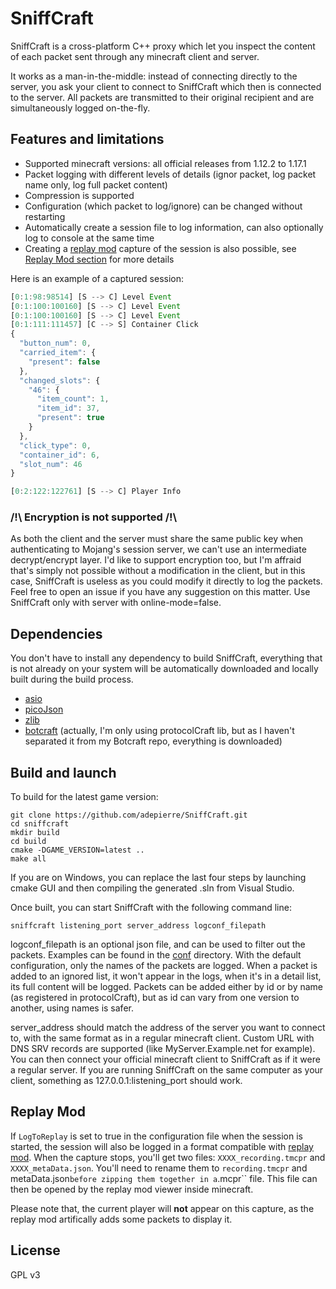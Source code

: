 
# SniffCraft

SniffCraft is a cross-platform C++ proxy which let you inspect the content of each packet sent through any minecraft client and server. 

It works as a man-in-the-middle: instead of connecting directly to the server, you ask your client to connect to SniffCraft which then is connected to the server. All packets are transmitted to their original recipient and are simultaneously logged on-the-fly.

## Features and limitations

- Supported minecraft versions: all official releases from 1.12.2 to 1.17.1
- Packet logging with different levels of details (ignor packet, log packet name only, log full packet content)
- Compression is supported
- Configuration (which packet to log/ignore) can be changed without restarting
- Automatically create a session file to log information, can also optionally log to console at the same time
- Creating a [replay mod](https://github.com/ReplayMod/ReplayMod) capture of the session is also possible, see [Replay Mod section](#replay-mod) for more details

Here is an example of a captured session:
```javascript
[0:1:98:98514] [S --> C] Level Event
[0:1:100:100160] [S --> C] Level Event
[0:1:100:100160] [S --> C] Level Event
[0:1:111:111457] [C --> S] Container Click
{
  "button_num": 0,
  "carried_item": {
    "present": false
  },
  "changed_slots": {
    "46": {
      "item_count": 1,
      "item_id": 37,
      "present": true
    }
  },
  "click_type": 0,
  "container_id": 6,
  "slot_num": 46
}

[0:2:122:122761] [S --> C] Player Info
```


### /!\ Encryption is not supported /!\

As both the client and the server must share the same public key when authenticating to Mojang's session server, we can't use an intermediate decrypt/encrypt layer. I'd like to support encryption too, but I'm affraid that's simply not possible without a modification in the client, but in this case, SniffCraft is useless as you could modify it directly to log the packets. Feel free to open an issue if you have any suggestion on this matter. Use SniffCraft only with server with online-mode=false.

## Dependencies

You don't have to install any dependency to build SniffCraft, everything that is not already on your system will be automatically downloaded and locally built during the build process.

- [asio](https://think-async.com/Asio/)
- [picoJson](https://github.com/kazuho/picojson)
- [zlib](https://github.com/madler/zlib)
- [botcraft](https://github.com/adepierre/botcraft) (actually, I'm only using protocolCraft lib, but as I haven't separated it from my Botcraft repo, everything is downloaded)

## Build and launch

To build for the latest game version:
```
git clone https://github.com/adepierre/SniffCraft.git
cd sniffcraft
mkdir build
cd build
cmake -DGAME_VERSION=latest ..
make all
```

If you are on Windows, you can replace the last four steps by launching cmake GUI and then compiling the generated .sln from Visual Studio.

Once built, you can start SniffCraft with the following command line:

```
sniffcraft listening_port server_address logconf_filepath
```

logconf_filepath is an optional json file, and can be used to filter out the packets. Examples can be found in the [conf](conf/) directory. With the default configuration, only the names of the packets are logged. When a packet is added to an ignored list, it won't appear in the logs, when it's in a detail list, its full content will be logged. Packets can be added either by id or by name (as registered in protocolCraft), but as id can vary from one version to another, using names is safer.

server_address should match the address of the server you want to connect to, with the same format as in a regular minecraft client. Custom URL with DNS SRV records are supported (like MyServer.Example.net for example). You can then connect your official minecraft client to SniffCraft as if it were a regular server. If you are running SniffCraft on the same computer as your client, something as 127.0.0.1:listening_port should work.

## Replay Mod

If ``LogToReplay`` is set to true in the configuration file when the session is started, the session will also be logged in a format compatible with [replay mod](https://github.com/ReplayMod/ReplayMod). When the capture stops, you'll get two files: ``XXXX_recording.tmcpr`` and ``XXXX_metaData.json``. You'll need to rename them to ``recording.tmcpr`` and metaData.json`` before zipping them together in a ``.mcpr`` file. This file can then be opened by the replay mod viewer inside minecraft.

Please note that, the current player will **not** appear on this capture, as the replay mod artifically adds some packets to display it.

## License

GPL v3
